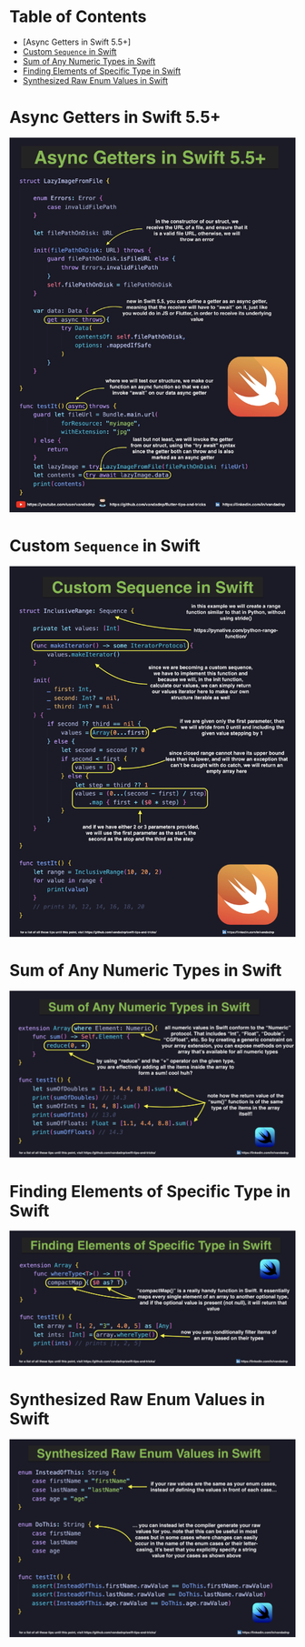 # Table of Contents

* [Async Getters in Swift 5.5+]
* [Custom `Sequence` in Swift](https://github.com/vandadnp/swift-tips-and-tricks/blob/main/README.md#custom-sequence-in-swift)
* [Sum of Any Numeric Types in Swift](https://github.com/vandadnp/swift-tips-and-tricks/blob/main/README.md#sum-of-any-numeric-types-in-swift)
* [Finding Elements of Specific Type in Swift](https://github.com/vandadnp/swift-tips-and-tricks/blob/main/README.md#finding-elements-of-specific-type-in-swift)
* [Synthesized Raw Enum Values in Swift](https://github.com/vandadnp/swift-tips-and-tricks/blob/main/README.md#synthesized-raw-enum-values-in-swift)

# Async Getters in Swift 5.5+

![](images/async-getters-in-swift-5-5.jpg)

# Custom `Sequence` in Swift

![](images/custom-sequence-in-swift.jpg)

# Sum of Any Numeric Types in Swift

![](images/sum-of-any-numeric-types-in-swift.jpg)

# Finding Elements of Specific Type in Swift

![](images/finding-elements-of-specific-type-in-swift.jpg)

# Synthesized Raw Enum Values in Swift

![](images/synthesized-raw-enum-values-in-swift.jpg)
